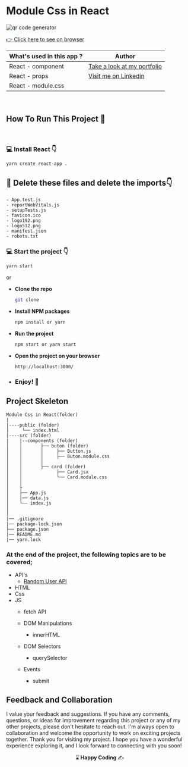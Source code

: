 # Module Css in React

![qr code generator]()

[:point_right: Click here to see on browser]( )

 **What's used in this app ?** |  **Author** |
|----------|------------|
|React - component |[Take a look at my portfolio](https://kaplanh.github.io/Portfolio_with_CssFlex/)|
|React - props|[Visit me on Linkedin](https://www.linkedin.com/in/kaplan-h/)|
|React - module.css||   
  

<br/>

## How To Run This Project 🚀

<br/>

### 💻 Install React 👇

```bash
yarn create react-app .
```

## 🔴 Delete these files and delete the imports👇

    - App.test.js
    - reportWebVitals.js
    - setupTests.js
    - favicon.ico
    - logo192.png
    - logo512.png
    - manifest.json
    - robots.txt

### 💻 Start the project 👇

```bash
yarn start
```
or
- <strong>Clone the repo</strong>

  ```sh
  git clone
  ```
  

- <strong>Install NPM packages</strong>

  ```sh
  npm install or yarn 
  ```

- <strong>Run the project</strong>

  ```sh
  npm start or yarn start
  ```

- <strong>Open the project on your browser</strong>

  ```sh
  http://localhost:3000/
  ```

- ### <strong>Enjoy! 🎉</strong>


## Project Skeleton 

```
Module Css in React(folder)
|
|----public (folder)
│     └── index.html
|----src (folder)
|    |--components (folder)
│    │       ├── buton (folder)
│    │       │     ├── Button.js
│    │       │     ├── Buton.module.css
│    │       │     
│    │       ├── card (folder)
│    │             ├── Card.jsx
│    │             └── Card.module.css
│    │       
│    ├
│    ├── App.js
│    │── data.js
│    └── index.js
│
│
|── .gitignore
|── package-lock.json
├── package.json
|── README.md
|── yarn.lock

```

### At the end of the project, the following topics are to be covered;

- API's
  - [Random User API](https://randomuser.me/api)
- HTML
- Css
- JS  
   - fetch API                  
  
   - DOM Manipulations
      - innerHTML
  
     
    - DOM Selectors
      - querySelector  
    
    - Events
        - submit
 

## Feedback and Collaboration
I value your feedback and suggestions. If you have any comments, questions, or ideas for improvement regarding this project or any of my other projects, please don't hesitate to reach out.
I'm always open to collaboration and welcome the opportunity to work on exciting projects together.
Thank you for visiting my project. I hope you have a wonderful experience exploring it, and I look forward to connecting with you soon!



<p align="center"> ⌛<strong> Happy Coding </strong> ✍ </p>

